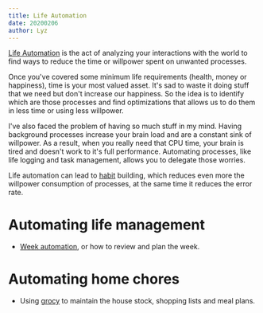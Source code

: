 ```yaml
---
title: Life Automation
date: 20200206
author: Lyz
---
```


[Life Automation](../tags.md#life-automation) is the act of analyzing your
interactions with the world to find ways to reduce the time or willpower spent
on unwanted processes.

Once you've covered some minimum life requirements (health, money or
happiness), time is your most valued asset. It's sad to waste it doing stuff
that we need but don't increase our happiness. So the idea is to identify which
are those processes and find optimizations that allows us to do them in less
time or using less willpower.

I've also faced the problem of having so much stuff in my mind. Having
background processes increase your brain load and are a constant sink of
willpower. As a result, when you really need that CPU time, your brain is tired
and doesn't work to it's full performance. Automating processes, like life
logging and task management, allows you to delegate those worries.

Life automation can lead to [habit](https://en.wikipedia.org/wiki/Habit)
building, which reduces even more the willpower consumption of processes, at the
same time it reduces the error rate.

# Automating life management

* [Week automation](week_automation.md), or how to review and plan the week.

# Automating home chores

* Using [grocy](grocy.md) to maintain the house stock, shopping lists and meal
  plans.
